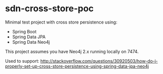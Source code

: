 # sdn-cross-store-poc

Minimal test project with cross store persistence using:
* Spring Boot
* Spring Data JPA
* Spring Data Neo4j

This project assumes you have Neo4j 2.x running locally on 7474.

Used to support:
http://stackoverflow.com/questions/30920503/how-do-i-properly-set-up-cross-store-persistence-using-spring-data-jpa-neo4j
